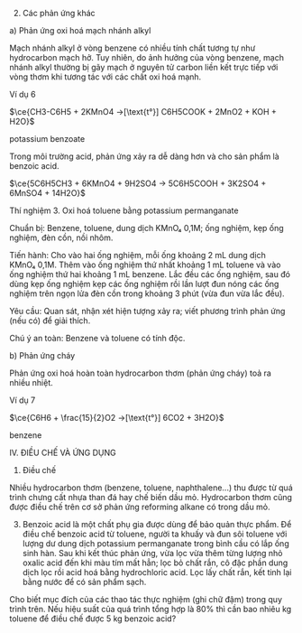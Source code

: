 2. Các phản ứng khác

a) Phản ứng oxi hoá mạch nhánh alkyl

Mạch nhánh alkyl ở vòng benzene có nhiều tính chất tương tự như hydrocarbon mạch hở. Tuy nhiên, do ảnh hưởng của vòng benzene, mạch nhánh alkyl thường bị gãy mạch ở nguyên tử carbon liền kết trực tiếp với vòng thơm khi tương tác với các chất oxi hoá mạnh.

Ví dụ 6

$\ce{CH3-C6H5 + 2KMnO4 ->[\text{t°}] C6H5COOK + 2MnO2 + KOH + H2O}$

potassium benzoate

Trong môi trường acid, phản ứng xảy ra dễ dàng hơn và cho sản phẩm là benzoic acid.

$\ce{5C6H5CH3 + 6KMnO4 + 9H2SO4 -> 5C6H5COOH + 3K2SO4 + 6MnSO4 + 14H2O}$

Thí nghiệm 3. Oxi hoá toluene bằng potassium permanganate

Chuẩn bị: Benzene, toluene, dung dịch KMnO₄ 0,1M; ống nghiệm, kẹp ống nghiệm, đèn cồn, nồi nhôm.

Tiến hành: Cho vào hai ống nghiệm, mỗi ống khoảng 2 mL dung dịch KMnO₄ 0,1M. Thêm vào ống nghiệm thứ nhất khoảng 1 mL toluene và vào ống nghiệm thứ hai khoảng 1 mL benzene. Lắc đều các ống nghiệm, sau đó dùng kẹp ống nghiệm kẹp các ống nghiệm rồi lần lượt đun nóng các ống nghiệm trên ngọn lửa đèn cồn trong khoảng 3 phút (vừa đun vừa lắc đều).

Yêu cầu: Quan sát, nhận xét hiện tượng xảy ra; viết phương trình phản ứng (nếu có) để giải thích.

Chú ý an toàn: Benzene và toluene có tính độc.

b) Phản ứng cháy

Phản ứng oxi hoá hoàn toàn hydrocarbon thơm (phản ứng cháy) toả ra nhiều nhiệt.

Ví dụ 7

$\ce{C6H6 + \frac{15}{2}O2 ->[\text{t°}] 6CO2 + 3H2O}$

benzene

IV. ĐIỀU CHẾ VÀ ỨNG DỤNG

1. Điều chế

Nhiều hydrocarbon thơm (benzene, toluene, naphthalene...) thu được từ quá trình chưng cất nhựa than đá hay chế biến dầu mỏ. Hydrocarbon thơm cũng được điều chế trên cơ sở phản ứng reforming alkane có trong dầu mỏ.

3. Benzoic acid là một chất phụ gia được dùng để bảo quản thực phẩm. Để điều chế benzoic acid từ toluene, người ta khuấy và đun sôi toluene với lượng dư dung dịch potassium permanganate trong bình cầu có lắp ống sinh hàn. Sau khi kết thúc phản ứng, vừa lọc vừa thêm từng lượng nhỏ oxalic acid đến khi màu tím mất hẳn; lọc bỏ chất rắn, cô đặc phần dung dịch lọc rồi acid hoá bằng hydrochloric acid. Lọc lấy chất rắn, kết tinh lại bằng nước để có sản phẩm sạch.

Cho biết mục đích của các thao tác thực nghiệm (ghi chữ đậm) trong quy trình trên. Nếu hiệu suất của quá trình tổng hợp là 80% thì cần bao nhiêu kg toluene để điều chế được 5 kg benzoic acid?
